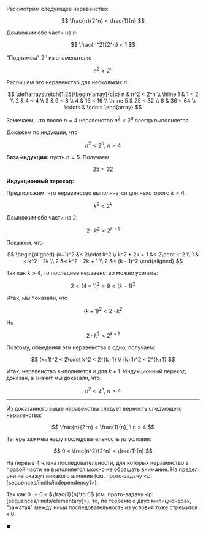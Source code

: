 Рассмотрим следующее неравенство:

$$ \frac{n}{2^n} < \frac{1}{n} $$

Домножим обе части на $n$:

$$ \frac{n^2}{2^n} < 1 $$

"Поднимем" $2^n$ из знаменателя:

$$ n^2 < 2^n $$

Распишем это неравенство для нескольких $n$:

$$
	\def\arraystretch{1.25}\begin{array}{c|c}
    n & n^2 < 2^n \\
    \hline
    1 & 1 < 2 \\
    2 & 4 < 4 \\
    3 & 9 < 8 \\
    4 & 16 < 16 \\
    \hline
    5 & 25 < 32 \\
    6 & 36 < 64 \\
    \cdots & \cdots
\end{array}
$$

Замечаем, что после $n=4$ неравенство $n^2 < 2^n$ всегда выполняется.

Докажем по индукции, что

$$ n^2 < 2^n, \ n > 4 $$

**База индукции:** пусть $n=5$. Получаем:

$$ 25 < 32 $$

**Индукционный переход:**

Предположим, что неравенство выполняется для некоторого $k>4$:

$$ k^2 < 2^k $$

Домножим обе части на $2$:

$$ 2\cdot k^2 < 2^{k+1} $$

Покажем, что

$$
\begin{aligned}
    (k+1)^2 &< 2\cdot k^2
    \\
    k^2 + 2k + 1 &< 2\cdot k^2
    \\
    1 &< k^2 - 2k
    \\
    2 &< k^2 - 2k + 1
    \\
    2 &< (k - 1)^2
\end{aligned}
$$

Так как $k>4$, то последнее неравенство можно усилить:

$$ 2 < (4-1)^2 = 9 < (k-1)^2 $$

Итак, мы показали, что

$$ (k+1)^2 < 2\cdot k^2 $$

Но

$$ 2\cdot k^2 < 2^{k+1} $$

Поэтому, объединяя эти неравенства в одно, получаем:

$$ (k+1)^2 < 2\cdot k^2 < 2^{k+1} \\ (k+1)^2 < 2^{k+1} $$

Итак, неравенство выполняется и для $k+1$. Индукционный переход доказан, а значит мы доказали, что:

$$ n^2 < 2^n, \ n > 4 $$

---

Из доказанного выше неравенства следует верность следующего неравенства:

$$ \frac{n}{2^n} < \frac{1}{n}, \ n > 4 $$

Теперь зажмем нашу последовательность из условия:

$$ 0 < \frac{n^2}{2^n} < \frac{1}{n} $$

На первые $4$ члена последовательности, для которых неравенство в правой части не выполняется можно не обращать внимание.
На предел они не окажут никакого влияния (см. прото-задачу <p:[sequences/limits/independency]>).

Так как $0\to 0$ и $\frac{1}{n}\to 0$ (см. прото-задачу <p:[sequences/limits/elementary]>), то, по теореме о двух
милиционерах, "зажатая" между ними последовательность из условия тоже стремится к $0$.

$\blacksquare$